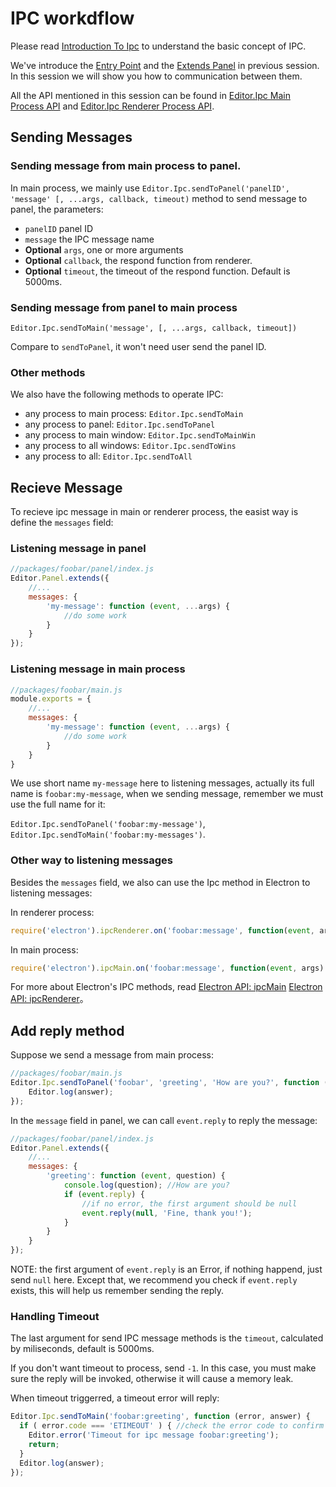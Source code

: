 # IPC workdflow

Please read [Introduction To Ipc](introduction-to-ipc.md) to understand the basic concept of IPC.

We've introduce the [Entry Point](entry-point.md) and the [Extends Panel](extends-panel.md) in previous session. In this session we will show you how to communication between them.

All the API mentioned in this session can be found in [Editor.Ipc Main Process API](api/editor-framework/main/ipc.md) and [Editor.Ipc Renderer Process API](api/editor-framework/renderer/ipc.md).

## Sending Messages

### Sending message from main process to panel.

In main process, we mainly use `Editor.Ipc.sendToPanel('panelID', 'message' [, ...args, callback, timeout)` method to send message to panel, the parameters:

- `panelID` panel ID
- `message` the IPC message name
- **Optional** `args`, one or more arguments
- **Optional** `callback`, the respond function from renderer.
- **Optional** `timeout`, the timeout of the respond function. Default is 5000ms.

### Sending message from panel to main process

`Editor.Ipc.sendToMain('message', [, ...args, callback, timeout])`

Compare to `sendToPanel`, it won't need user send the panel ID.

### Other methods

We also have the following methods to operate IPC:

- any process to main process: `Editor.Ipc.sendToMain`
- any process to panel: `Editor.Ipc.sendToPanel`
- any process to main window: `Editor.Ipc.sendToMainWin`
- any process to all windows: `Editor.Ipc.sendToWins`
- any process to all: `Editor.Ipc.sendToAll`

## Recieve Message

To recieve ipc message in main or renderer process, the easist way is define the `messages` field:

### Listening message in panel

```js
//packages/foobar/panel/index.js
Editor.Panel.extends({
    //...
    messages: {
        'my-message': function (event, ...args) {
            //do some work
        }
    }
});
```

### Listening message in main process

```js
//packages/foobar/main.js
module.exports = {
    //...
    messages: {
        'my-message': function (event, ...args) {
            //do some work
        }
    }
}
```

We use short name `my-message` here to listening messages, actually its full name is `foobar:my-message`, when we sending message, remember we must use the full name for it:

`Editor.Ipc.sendToPanel('foobar:my-message')`, `Editor.Ipc.sendToMain('foobar:my-messages')`.

### Other way to listening messages

Besides the `messages` field, we also can use the Ipc method in Electron to listening messages:

In renderer process:

```js
require('electron').ipcRenderer.on('foobar:message', function(event, args) {});
```

In main process:

```js
require('electron').ipcMain.on('foobar:message', function(event, args) {});
```

For more about Electron's IPC methods, read [Electron API: ipcMain](//electron.atom.io/docs/api/ipc-main/) [Electron API: ipcRenderer](//electron.atom.io/docs/api/ipc-renderer/)。

## Add reply method

Suppose we send a message from main process:

```js
//packages/foobar/main.js
Editor.Ipc.sendToPanel('foobar', 'greeting', 'How are you?', function (error, answer) {
    Editor.log(answer);
});
```

In the `message` field in panel, we can call `event.reply` to reply the message:

```js
//packages/foobar/panel/index.js
Editor.Panel.extends({
    //...
    messages: {
        'greeting': function (event, question) {
            console.log(question); //How are you?
            if (event.reply) {
                //if no error, the first argument should be null
                event.reply(null, 'Fine, thank you!');
            }
        }
    }
});
```

NOTE: the first argument of `event.reply` is an Error, if nothing happend, just send `null` here. Except that, we recommend you check if `event.reply` exists, this will help us remember sending the reply.

### Handling Timeout

The last argument for send IPC message methods is the `timeout`, calculated by miliseconds, default is 5000ms.

If you don't want timeout to process, send `-1`. In this case, you must make sure the reply will be invoked, otherwise it will cause a memory leak.

When timeout triggerred, a timeout error will reply:

```js
Editor.Ipc.sendToMain('foobar:greeting', function (error, answer) {
  if ( error.code === 'ETIMEOUT' ) { //check the error code to confirm a timeout
    Editor.error('Timeout for ipc message foobar:greeting');
    return;
  }
  Editor.log(answer);
});
```